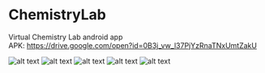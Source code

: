 # ChemistryLab
Virtual Chemistry Lab android app<br/>
APK: https://drive.google.com/open?id=0B3j_vw_l37PjYzRnaTNxUmtZakU

![alt text](https://drive.google.com/uc?id=1paG6i4HcmQq70JHG4xek-IOIMzfU2XM1)
![alt text](https://drive.google.com/uc?id=1lNnDuON5obHVYmYeiiWXlEHWvrvF8tpt)
![alt text](https://drive.google.com/uc?id=1mVhLFONE-NjFj0wxTYxC3Ojl0M6_XL9U)
![alt text](https://drive.google.com/uc?id=1IhonbUY5LvjpjMQJhYNC9JdqYX9cERR0)
![alt text](https://drive.google.com/uc?id=1OqyrZAKyiEZIAbmE7vDD2aEd2dOe3jeB)
